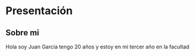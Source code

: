 # Presentación
## Sobre mi
Hola soy Juan Garcia tengo 20 años y estoy en mi tercer año en la facultad
